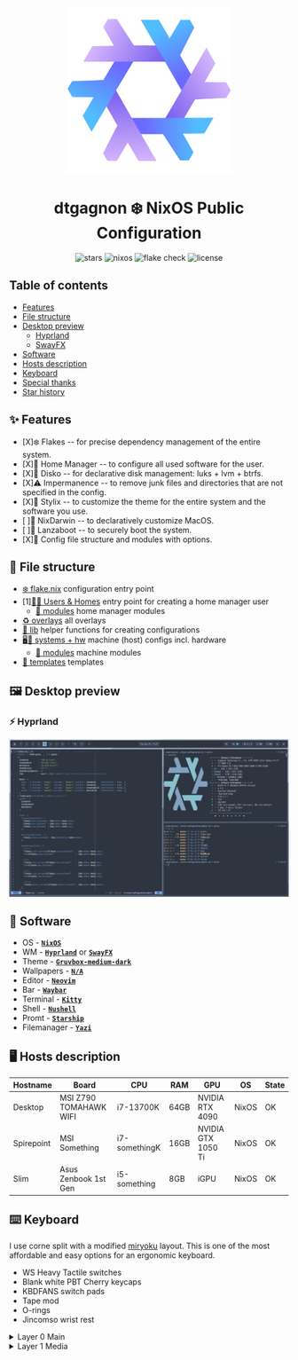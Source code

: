 <div align="center"><img src="assets/nixos-logo.png" width="300px"></div>
<h1 align="center">dtgagnon ❄️ NixOS Public Configuration</h1>

<div align="center">

![stars](https://img.shields.io/github/stars/TheMaxMur/NixOS-Configuration?label=Stars&color=F5A97F&labelColor=303446&style=flat&logo=starship&logoColor=F5A97F)
![nixos](https://img.shields.io/badge/NixOS-unstable-blue.svg?style=flat&logo=nixos&logoColor=CAD3F5&colorA=24273A&colorB=8aadf4)
![flake check](https://img.shields.io/static/v1?label=Nix%20Flake&message=Check&style=flat&logo=nixos&colorA=24273A&colorB=9173ff&logoColor=CAD3F5)
![license](https://img.shields.io/static/v1.svg?style=flat&label=License&message=Unlicense&colorA=24273A&colorB=91d7e3&logo=unlicense&logoColor=91d7e3&)

</div>

## Table of contents

- [Features](#-features)
- [File structure](#-file-structure)
- [Desktop preview](#%EF%B8%8F-desktop-preview)
  - [Hyprland](#-hyprland)
  - [SwayFX](#-swayfx)
- [Software](#-software)
- [Hosts description](#%EF%B8%8F-hosts-description)
- [Keyboard](#%EF%B8%8F-keyboard)
- [Special thanks](#%EF%B8%8F-special-thanks)
- [Star history](#-star-history)

## ✨ Features 

- [X]❄️ Flakes -- for precise dependency management of the entire system.
- [X]🏡 Home Manager -- to configure all used software for the user.
- [X]💽 Disko -- for declarative disk management: luks + lvm + btrfs.
- [X]⚠️ Impermanence -- to remove junk files and directories that are not specified in the config.
- [X]💈 Stylix -- to customize the theme for the entire system and the software you use.
- [ ]🍎 NixDarwin -- to declaratively customize MacOS.
- [ ]🔐 Lanzaboot -- to securely boot the system.
- [X]📁 Config file structure and modules with options.

## 📁 File structure

- [❄️ flake.nix](flake.nix) configuration entry point
- [1][👤🏡 Users & Homes](homes/) entry point for creating a home manager user
    - [🧩 modules](modules/home/) home manager modules 
- [♻️ overlays](overlays/) all overlays
- [📃 lib](lib/) helper functions for creating configurations
- [🖥️💾 systems + hw](systems/) machine (host) configs incl. hardware
    - [🧩 modules](modules/nixos/) machine modules
- [📄 templates](templates/) templates

## 🖼️ Desktop preview

### ⚡ Hyprland

![placeholder](assets/github/desktop0.png) 

## 📘 Software

 - OS - [**`NixOS`**](https://nixos.org/)
 - WM - [**`Hyprland`**](https://hyprland.org/) or [**`SwayFX`**](https://github.com/WillPower3309/swayfx)
 - Theme - [**`Gruvbox-medium-dark`**]()
 - Wallpapers - [**`N/A`**]()
 - Editor - [**`Neovim`**](https://neovim.io/)
 - Bar - [**`Waybar`**](https://github.com/Alexays/Waybar)
 - Terminal - [**`Kitty`**](https://)
 - Shell - [**`Nushell`**](https://)
 - Promt - [**`Starship`**](https://starship.rs/)
 - Filemanager - [**`Yazi`**](https://github.com/sxyazi/yazi)

## 🖥️ Hosts description

| Hostname | Board | CPU | RAM | GPU | OS | State |
| --- | --- | --- | --- | --- | --- | --- |
| Desktop | MSI Z790 TOMAHAWK WIFI | i7-13700K | 64GB | NVIDIA RTX 4090 | NixOS | OK |
| Spirepoint | MSI Something | i7-somethingK | 16GB | NVIDIA GTX 1050 Ti | NixOS | OK |
| Slim | Asus Zenbook 1st Gen | i5-something | 8GB | iGPU | NixOS | OK |

## ⌨️ Keyboard

I use corne split with a modified [miryoku](https://github.com/manna-harbour/miryoku) layout. This is one of the most affordable and easy options for an ergonomic keyboard. 

- WS Heavy Tactile switches
- Blank white PBT Cherry keycaps
- KBDFANS switch pads
- Tape mod
- O-rings
- Jincomso wrist rest 

<details><summary>Layer 0 Main</summary>

![layer-0.png](assets/keyboard/layer-0.png)

</details>

<details><summary>Layer 1 Media</summary>

![layer-1.png](assets/keyboard/layer-1.png)

</details>
